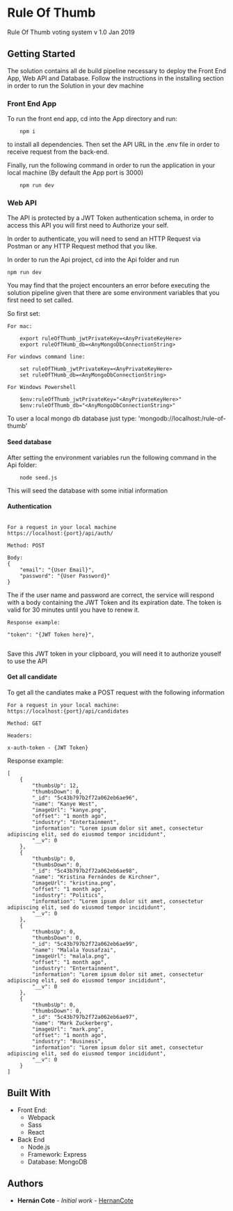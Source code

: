 # Rule Of Thumb

Rule Of Thumb voting system
v 1.0 Jan 2019

## Getting Started

The solution contains all de build pipeline necessary to deploy the Front End App, Web API and Database. Follow the instructions in the installing section in order to run the Solution in your dev machine

### Front End App

To run the front end app, cd into the App directory and run:

```
    npm i
```

to install all dependencies. Then set the API URL in the .env file in order to receive request from the back-end.

Finally, run the following command in order to run the application in your local machine (By default the App port is 3000)

```
    npm run dev
```

### Web API

The API is protected by a JWT Token authentication schema, in order to access this API you will first need to Authorize your self.

In order to authenticate, you will need to send an HTTP Request via Postman or any HTTP Request method that you like.

In order to run the Api project, cd into the Api folder and run

```
npm run dev

```

You may find that the project encounters an error before executing the solution pipeline given that there are some environment variables that you first need to set called.

So first set:

```
For mac:

    export ruleOfThumb_jwtPrivateKey=<AnyPrivateKeyHere>
    export ruleOfTHumb_db=<AnyMongoDbConnectionString>

For windows command line:

    set ruleOfTHumb_jwtPrivateKey=<AnyPrivateKeyHere>
    set ruleOfTHumb_db=<AnyMongoDbConnectionString>

For Windows Powershell

    $env:ruleOfThumb_jwtPrivateKey="<AnyPrivateKeyHere>"
    $env:ruleOfThumb_db="<AnyMongoDbConnectionString>"
```

To user a local mongo db database just type: 'mongodb://localhost:/rule-of-thumb'

#### Seed database

After setting the environment variables run the following command in the Api folder:

```
    node seed.js
```

This will seed the database with some initial information

#### Authentication

```

For a request in your local machine
https://localhost:{port}/api/auth/

Method: POST

Body:
{
	"email": "{User Email}",
	"password": "{User Password}"
}

```

The if the user name and password are correct, the service will respond with a body containing the JWT Token and its expiration date. The token is valid for 30 minutes until you have to renew it.

```
Response example:

"token": "{JWT Token here}",


```

Save this JWT token in your clipboard, you will need it to authorize youself to use the API

#### Get all candidate

To get all the candiates make a POST request with the following information

```
For a request in your local machine:
https://localhost:{port}/api/candidates

Method: GET

Headers:

x-auth-token - {JWT Token}

```

Response example:

```
[
    {
        "thumbsUp": 12,
        "thumbsDown": 0,
        "_id": "5c43b797b2f72a062eb6ae96",
        "name": "Kanye West",
        "imageUrl": "kanye.png",
        "offset": "1 month ago",
        "industry": "Entertainment",
        "information": "Lorem ipsum dolor sit amet, consectetur adipiscing elit, sed do eiusmod tempor incididunt",
        "__v": 0
    },
    {
        "thumbsUp": 0,
        "thumbsDown": 0,
        "_id": "5c43b797b2f72a062eb6ae98",
        "name": "Kristina Fernándes de Kirchner",
        "imageUrl": "kristina.png",
        "offset": "1 month ago",
        "industry": "Politics",
        "information": "Lorem ipsum dolor sit amet, consectetur adipiscing elit, sed do eiusmod tempor incididunt",
        "__v": 0
    },
    {
        "thumbsUp": 0,
        "thumbsDown": 0,
        "_id": "5c43b797b2f72a062eb6ae99",
        "name": "Malala Yousafzai",
        "imageUrl": "malala.png",
        "offset": "1 month ago",
        "industry": "Entertainment",
        "information": "Lorem ipsum dolor sit amet, consectetur adipiscing elit, sed do eiusmod tempor incididunt",
        "__v": 0
    },
    {
        "thumbsUp": 0,
        "thumbsDown": 0,
        "_id": "5c43b797b2f72a062eb6ae97",
        "name": "Mark Zuckerberg",
        "imageUrl": "mark.png",
        "offset": "1 month ago",
        "industry": "Business",
        "information": "Lorem ipsum dolor sit amet, consectetur adipiscing elit, sed do eiusmod tempor incididunt",
        "__v": 0
    }
]
```

## Built With

- Front End:
  - Webpack
  - Sass
  - React
- Back End
  - Node.js
  - Framework: Express
  - Database: MongoDB

## Authors

- **Hernán Cote** - _Initial work_ - [HernanCote](https://github.com/HernanCote)
